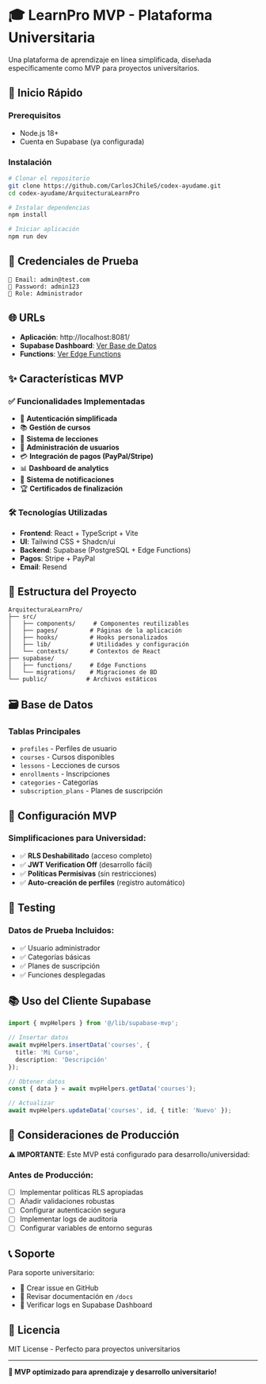 # 🎓 LearnPro MVP - Plataforma Universitaria

Una plataforma de aprendizaje en línea simplificada, diseñada específicamente como MVP para proyectos universitarios.

## 🚀 Inicio Rápido

### Prerequisitos
- Node.js 18+
- Cuenta en Supabase (ya configurada)

### Instalación
```bash
# Clonar el repositorio
git clone https://github.com/CarlosJChileS/codex-ayudame.git
cd codex-ayudame/ArquitecturaLearnPro

# Instalar dependencias
npm install

# Iniciar aplicación
npm run dev
```

## 🔑 Credenciales de Prueba

```
📧 Email: admin@test.com
🔑 Password: admin123
👤 Role: Administrador
```

## 🌐 URLs

- **Aplicación**: http://localhost:8081/
- **Supabase Dashboard**: [Ver Base de Datos](https://supabase.com/dashboard/project/xfuhbjqqlgfxxkjvezhy)
- **Functions**: [Ver Edge Functions](https://supabase.com/dashboard/project/xfuhbjqqlgfxxkjvezhy/functions)

## ✨ Características MVP

### ✅ Funcionalidades Implementadas
- 🔐 **Autenticación simplificada**
- 📚 **Gestión de cursos**
- 🎯 **Sistema de lecciones**
- 👥 **Administración de usuarios**
- 💳 **Integración de pagos (PayPal/Stripe)**
- 📊 **Dashboard de analytics**
- 📧 **Sistema de notificaciones**
- 🏆 **Certificados de finalización**

### 🛠️ Tecnologías Utilizadas
- **Frontend**: React + TypeScript + Vite
- **UI**: Tailwind CSS + Shadcn/ui
- **Backend**: Supabase (PostgreSQL + Edge Functions)
- **Pagos**: Stripe + PayPal
- **Email**: Resend

## 📱 Estructura del Proyecto

```
ArquitecturaLearnPro/
├── src/
│   ├── components/     # Componentes reutilizables
│   ├── pages/         # Páginas de la aplicación
│   ├── hooks/         # Hooks personalizados
│   ├── lib/           # Utilidades y configuración
│   └── contexts/      # Contextos de React
├── supabase/
│   ├── functions/     # Edge Functions
│   └── migrations/    # Migraciones de BD
└── public/           # Archivos estáticos
```

## 🗃️ Base de Datos

### Tablas Principales
- `profiles` - Perfiles de usuario
- `courses` - Cursos disponibles
- `lessons` - Lecciones de cursos
- `enrollments` - Inscripciones
- `categories` - Categorías
- `subscription_plans` - Planes de suscripción

## 🔧 Configuración MVP

### Simplificaciones para Universidad:
- ✅ **RLS Deshabilitado** (acceso completo)
- ✅ **JWT Verification Off** (desarrollo fácil)
- ✅ **Políticas Permisivas** (sin restricciones)
- ✅ **Auto-creación de perfiles** (registro automático)

## 🧪 Testing

### Datos de Prueba Incluidos:
- ✅ Usuario administrador
- ✅ Categorías básicas
- ✅ Planes de suscripción
- ✅ Funciones desplegadas

## 📚 Uso del Cliente Supabase

```typescript
import { mvpHelpers } from '@/lib/supabase-mvp';

// Insertar datos
await mvpHelpers.insertData('courses', {
  title: 'Mi Curso',
  description: 'Descripción'
});

// Obtener datos
const { data } = await mvpHelpers.getData('courses');

// Actualizar
await mvpHelpers.updateData('courses', id, { title: 'Nuevo' });
```

## 🚨 Consideraciones de Producción

**⚠️ IMPORTANTE**: Este MVP está configurado para desarrollo/universidad:

### Antes de Producción:
- [ ] Implementar políticas RLS apropiadas
- [ ] Añadir validaciones robustas
- [ ] Configurar autenticación segura
- [ ] Implementar logs de auditoría
- [ ] Configurar variables de entorno seguras

## 📞 Soporte

Para soporte universitario:
- 📧 Crear issue en GitHub
- 📝 Revisar documentación en `/docs`
- 🔧 Verificar logs en Supabase Dashboard

## 📄 Licencia

MIT License - Perfecto para proyectos universitarios

---

**🎯 MVP optimizado para aprendizaje y desarrollo universitario!**
